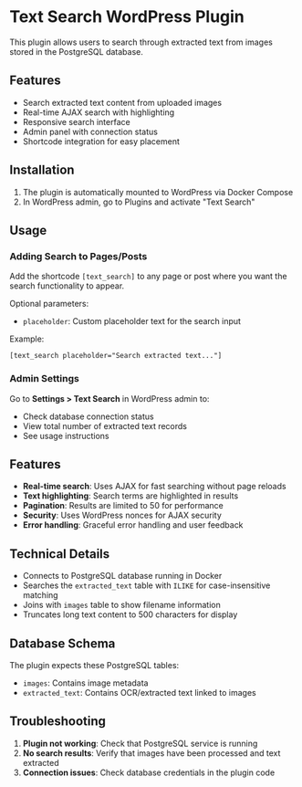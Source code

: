 # Text Search WordPress Plugin

This plugin allows users to search through extracted text from images stored in the PostgreSQL database.

## Features

- Search extracted text content from uploaded images
- Real-time AJAX search with highlighting
- Responsive search interface
- Admin panel with connection status
- Shortcode integration for easy placement

## Installation

1. The plugin is automatically mounted to WordPress via Docker Compose
2. In WordPress admin, go to Plugins and activate "Text Search"

## Usage

### Adding Search to Pages/Posts

Add the shortcode `[text_search]` to any page or post where you want the search functionality to appear.

Optional parameters:
- `placeholder`: Custom placeholder text for the search input

Example:
```
[text_search placeholder="Search extracted text..."]
```

### Admin Settings

Go to **Settings > Text Search** in WordPress admin to:
- Check database connection status
- View total number of extracted text records
- See usage instructions

## Features

- **Real-time search**: Uses AJAX for fast searching without page reloads
- **Text highlighting**: Search terms are highlighted in results
- **Pagination**: Results are limited to 50 for performance
- **Security**: Uses WordPress nonces for AJAX security
- **Error handling**: Graceful error handling and user feedback

## Technical Details

- Connects to PostgreSQL database running in Docker
- Searches the `extracted_text` table with `ILIKE` for case-insensitive matching
- Joins with `images` table to show filename information
- Truncates long text content to 500 characters for display

## Database Schema

The plugin expects these PostgreSQL tables:
- `images`: Contains image metadata
- `extracted_text`: Contains OCR/extracted text linked to images

## Troubleshooting

1. **Plugin not working**: Check that PostgreSQL service is running
2. **No search results**: Verify that images have been processed and text extracted
3. **Connection issues**: Check database credentials in the plugin code